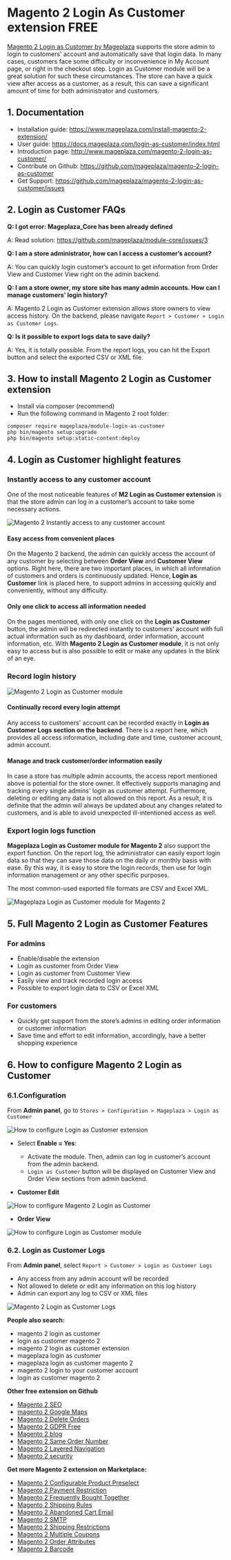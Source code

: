 
# Magento 2 Login As Customer extension FREE

[Magento 2 Login as Customer by Mageplaza](https://www.mageplaza.com/magento-2-login-as-customer/) supports the store admin to login to customers' account and automatically save that login data. In many cases, customers face some difficulty or inconvenience in My Account page, or right in the checkout step. Login as Customer module will be a great solution for such these circumstances. The store can have a quick view after access as a customer, as a result, this can save a significant amount of time for both administrator and customers.



## 1. Documentation

- Installation guide: https://www.mageplaza.com/install-magento-2-extension/
- User guide: https://docs.mageplaza.com/login-as-customer/index.html
- Introduction page: http://www.mageplaza.com/magento-2-login-as-customer/
- Contribute on Github: https://github.com/mageplaza/magento-2-login-as-customer
- Get Support: https://github.com/mageplaza/magento-2-login-as-customer/issues


## 2. Login as Customer FAQs

**Q: I got error: Mageplaza_Core has been already defined**

A: Read solution: https://github.com/mageplaza/module-core/issues/3

**Q: I am a store administrator, how can I access a customer’s account?**

A: You can quickly login customer’s account to get information from Order View and Customer View right on the admin backend. 

**Q: I am a store owner, my store site has many admin accounts. How can I manage customers' login history?**

A: Magento 2 Login as Customer extension allows store owners to view access history. On the backend, please navigate `Report > Customer > Login as Customer Logs`. 

**Q: Is it possible to export logs data to save daily?**

A:  Yes, it is totally possible. From the report logs, you can hit the Export button and select the exported CSV or XML file. 


## 3. How to install Magento 2 Login as Customer extension
- Install via composer (recommend)
- Run the following command in Magento 2 root folder:

```
composer require mageplaza/module-login-as-customer
php bin/magento setup:upgrade
php bin/magento setup:static-content:deploy
```

## 4. Login as Customer highlight features


### Instantly access to any customer account 

One of the most noticeable features of **M2 Login as Customer extension** is that the store admin can log in a customer’s account to take some necessary actions.

![Magento 2  Instantly access to any customer account ](https://i.imgur.com/wjxAovr.png)

#### Easy access from convenient places 

On the Magento 2 backend, the admin can quickly access the account of any customer by selecting between **Order View** and **Customer View** options. Right here, there are two important places, in which all information of customers and orders is continuously updated. Hence, **Login as Customer** link is placed here, to support admins in accessing quickly and conveniently, without any difficulty. 

#### Only one click to access all information needed

On the pages mentioned, with only one click on the **Login as Customer** button, the admin will be redirected instantly to customers’ account with full actual information such as my dashboard, order information, account information, etc. With **Magento 2 Login as Customer module**, it is not only easy to access but is also possible to edit or make any updates in the blink of an eye.



### Record login history

![Magento 2 Login as Customer module](https://i.imgur.com/Uvg5qTA.png)

#### Continually record every login attempt

Any access to customers' account can be recorded exactly in **Login as Customer Logs section on the backend**. There is a report here, which provides all access information, including date and time, customer account, admin account.
 
#### Manage and track customer/order information easily 

In case a store has multiple admin accounts, the access report mentioned above is potential for the store owner. It effectively supports managing and tracking every single admins' login as customer attempt. Furthermore, deleting or editing any data is not allowed on this report. As a result, it is definite that the admin will always be updated about any changes related to customers, and is able to avoid unexpected ill-intentioned access as well. 



### Export login logs function

**Mageplaza Login as Customer module for Magento 2** also support the export function. On the report log, the administrator can easily export login data so that they can save those data on the daily or monthly basis with ease. By this way, it is easy to store the login records, then use for login information management or any other specific purposes. 

The most common-used exported file formats are CSV and Excel XML.  

![Mageplaza Login as Customer module for Magento 2](https://i.imgur.com/nlgTMbm.png)


## 5. Full Magento 2 Login as Customer Features

### For admins
- Enable/disable the extension 
- Login as customer from Order View 
- Login as customer from Customer View
- Easily view and track recorded login access 
- Possible to export login data to CSV or Excel XML 

### For customers
- Quickly get support from the store’s admins in editing order information or customer information  
- Save time and effort to edit information, accordingly, have a better shopping experience



## 6. How to configure Magento 2 Login as Customer

### 6.1.Configuration

From **Admin panel**, go to `Stores > Configuration > Mageplaza > Login as Customer` 

![How to configure Login as Customer extension](https://i.imgur.com/s7jE6Zr.png)

- Select **Enable = Yes**:
  - Activate the module. Then, admin can log in customer’s account from the admin backend. 
  - `Login as Customer` button will be displayed on Customer View and Order View sections from admin backend.
  
- **Customer Edit**
  
![How to configure Magento 2 Login as Customer](https://i.imgur.com/YQni7Dz.png)

- **Order View**

![How to configure Login as Customer module](https://i.imgur.com/pdS3kop.png)



### 6.2. Login as Customer Logs

From **Admin panel**, select `Report > Customer > Login as Customer Logs`

- Any access from any admin account will be recorded
- Not allowed to delete or edit any information on this log history
- Admin can export any log to CSV or XML files

![Magento 2 Login as Customer Logs](https://i.imgur.com/CoeCxzo.png)

**People also search:**
- magento 2 login as customer
- login as customer magento 2
- magento 2 login as customer extension
- mageplaza login as customer
- mageplaza login as customer magento 2
- magento 2 login to your customer account
- login as customer magento 2


**Other free extension on Github**
- [Magento 2 SEO](https://github.com/mageplaza/magento-2-seo)
- [magento 2 Google Maps](https://github.com/mageplaza/magento-2-google-maps)
- [Magento 2 Delete Orders](https://github.com/mageplaza/magento-2-delete-orders)
- [Magento 2 GDPR Free](https://github.com/mageplaza/magento-2-gdpr)
- [Magento 2 blog](https://github.com/mageplaza/magento-2-blog)
- [Magento 2 Same Order Number](https://github.com/mageplaza/magento-2-same-order-number)
- [Magento 2 Layered Navigation](https://github.com/mageplaza/magento-2-ajax-layered-navigation)
- [Magento 2 security](https://github.com/mageplaza/magento-2-security)

**Get more Magento 2 extension on Marketplace:**
- [Magento 2 Configurable Product Preselect](https://marketplace.magento.com/mageplaza-module-configurable-product-grid-view.html)
- [Magento 2 Payment Restriction](https://marketplace.magento.com/mageplaza-module-payment-restriction.html)
- [Magento 2 Frequently Bought Together](https://marketplace.magento.com/mageplaza-module-frequently-bought-together.html)
- [Magento 2 Shipping Rules](https://marketplace.magento.com/mageplaza-module-shipping-rules.html)
- [Magento 2 Abandoned Cart Email](https://marketplace.magento.com/mageplaza-module-abandoned-cart-email.html)
- [Magento 2 SMTP](https://marketplace.magento.com/mageplaza-module-smtp.html)
- [Magento 2 Shipping Restrictions](https://marketplace.magento.com/mageplaza-module-shipping-restriction.html)
- [Magento 2 Multiple Coupons](https://marketplace.magento.com/mageplaza-module-multiple-coupons.html)
- [Magento 2 Order Attributes](https://marketplace.magento.com/mageplaza-module-order-attributes.html)
- [Magento 2 Barcode](https://marketplace.magento.com/mageplaza-module-barcode.html)
